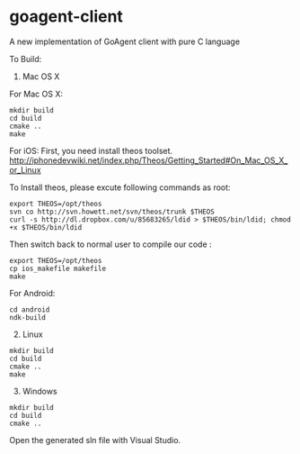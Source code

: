 goagent-client
==============

A new implementation of GoAgent client with pure C language

To Build:

1. Mac OS X

For Mac OS X:
```
mkdir build
cd build
cmake ..
make
```

For iOS:
First, you need install theos toolset. http://iphonedevwiki.net/index.php/Theos/Getting_Started#On_Mac_OS_X_or_Linux

To Install theos, please excute following commands as root:
```
export THEOS=/opt/theos
svn co http://svn.howett.net/svn/theos/trunk $THEOS
curl -s http://dl.dropbox.com/u/85683265/ldid > $THEOS/bin/ldid; chmod +x $THEOS/bin/ldid
```

Then switch back to normal user to compile our code :
```
export THEOS=/opt/theos
cp ios_makefile makefile
make
```

For Android:
```
cd android
ndk-build
```

2. Linux

```
mkdir build
cd build
cmake ..
make
```

3. Windows

```
mkdir build
cd build
cmake ..
```
Open the generated sln file with Visual Studio.
